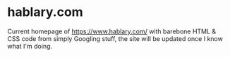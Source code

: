 # hablary.com
Current homepage of https://www.hablary.com/ with barebone HTML & CSS code from simply Googling stuff, the site will be updated once I know what I'm doing.
